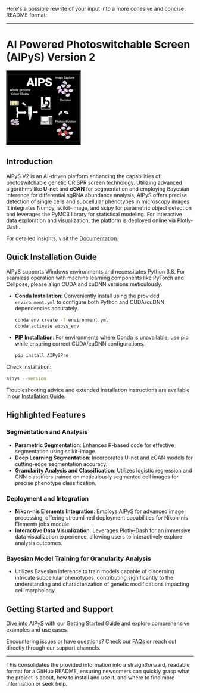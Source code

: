 Here's a possible rewrite of your input into a more cohesive and concise README format:

---

# AI Powered Photoswitchable Screen (AIPyS) Version 2

![AIPyS Logo](https://github.com/gkanfer/AI-PS/raw/master/logoAIPS.png)

## Introduction

AIPyS V2 is an AI-driven platform enhancing the capabilities of photoswitchable genetic CRISPR screen technology. Utilizing advanced algorithms like **U-net** and **cGAN** for segmentation and employing Bayesian inference for differential sgRNA abundance analysis, AIPyS offers precise detection of single cells and subcellular phenotypes in microscopy images. It integrates Numpy, scikit-image, and scipy for parametric object detection and leverages the PyMC3 library for statistical modeling. For interactive data exploration and visualization, the platform is deployed online via Plotly-Dash.

For detailed insights, visit the [Documentation](https://gkanfer.github.io/AIPyS_sphinx_test/).

## Quick Installation Guide

AIPyS supports Windows environments and necessitates Python 3.8. For seamless operation with machine learning components like PyTorch and Cellpose, please align CUDA and cuDNN versions meticulously.

- **Conda Installation**: Conveniently install using the provided `environment.yml` to configure both Python and CUDA/cuDNN dependencies accurately.
    ```bash
    conda env create -f environment.yml
    conda activate aipys_env
    ```

- **PIP Installation**: For environments where Conda is unavailable, use pip while ensuring correct CUDA/cuDNN configurations.
    ```bash
    pip install AIPySPro
    ```

Check installation:
```bash
aipys --version
```

Troubleshooting advice and extended installation instructions are available in our [Installation Guide](#).

## Highlighted Features

### Segmentation and Analysis
- **Parametric Segmentation**: Enhances R-based code for effective segmentation using scikit-image.
- **Deep Learning Segmentation**: Incorporates U-net and cGAN models for cutting-edge segmentation accuracy.
- **Granularity Analysis and Classification**: Utilizes logistic regression and CNN classifiers trained on meticulously segmented cell images for precise phenotype classification.

### Deployment and Integration
- **Nikon-nis Elements Integration**: Employs AIPyS for advanced image processing, offering streamlined deployment capabilities for Nikon-nis Elements jobs module.
- **Interactive Data Visualization**: Leverages Plotly-Dash for an immersive data visualization experience, allowing users to interactively explore analysis outcomes.

### Bayesian Model Training for Granularity Analysis
- Utilizes Bayesian inference to train models capable of discerning intricate subcellular phenotypes, contributing significantly to the understanding and characterization of genetic modifications impacting cell morphology.

## Getting Started and Support

Dive into AIPyS with our [Getting Started Guide](#) and explore comprehensive examples and use cases.

Encountering issues or have questions? Check our [FAQs](#) or reach out directly through our support channels.

---

This consolidates the provided information into a straightforward, readable format for a GitHub README, ensuring newcomers can quickly grasp what the project is about, how to install and use it, and where to find more information or seek help.